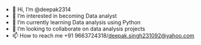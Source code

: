 - 👋 Hi, I’m @deepak2314
- 👀 I’m interested in becoming Data analyst
- 🌱 I’m currently learning Data analysis using Python
- 💞️ I’m looking to collaborate on data analysis projects
- 📫 How to reach me +91 9663724318/deepak.singh231092@yahoo.com

<!---
deepak2314/deepak2314 is a ✨ special ✨ repository because its `README.md` (this file) appears on your GitHub profile.
You can click the Preview link to take a look at your changes.
--->
